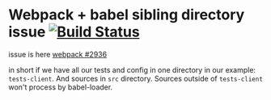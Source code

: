 # Webpack + babel sibling directory issue [![Build Status](https://travis-ci.org/hyzhak/webpack-babel-folder-issue.svg?branch=master)](https://travis-ci.org/hyzhak/webpack-babel-folder-issue)
 
issue is here [webpack #2936](https://github.com/webpack/webpack/issues/2936)
 
in short if we have all our tests and config in one directory
in our example: `tests-client`. And sources in `src` directory.
Sources outside of `tests-client` won't process by babel-loader. 
